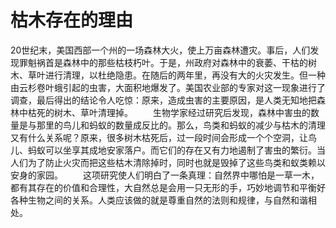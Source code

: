 # 枯木存在的理由



20世纪末，美国西部一个州的一场森林大火，使上万亩森林遭灾。事后，人们发现罪魁祸首是森林中的那些枯枝朽叶。于是，州政府对森林中的衰萎、干枯的树木、草叶进行清理，以杜绝隐患。在随后的两年里，再没有大的火灾发生。但一种由云杉卷叶蛾引起的虫害，大面积地爆发了。美国农业部的专家对这一现象进行了调查，最后得出的结论令人吃惊：原来，造成虫害的主要原因，是人类无知地把森林中枯死的树木、草叶清理掉。 
　　生物学家经过研究后发现，森林中害虫的数量是与那里的鸟儿和蚂蚁的数量成反比的。那么，鸟类和蚂蚁的减少与枯木的清理又有什么关系呢？原来，很多树木枯死后，过一段时间会形成一个个空洞，让鸟儿、蚂蚁可以坐享其成地安家落户。而它们的存在又有力地遏制了害虫的繁衍。当人们为了防止火灾而把这些枯木清除掉时，同时也就是毁掉了这些鸟类和蚁类赖以安身的家园。 
　　这项研究使人们明白了一条真理：自然界中哪怕是一草一木，都有其存在的价值和合理性，大自然总是会用一只无形的手，巧妙地调节和平衡好各种生物之间的关系。人类应该做的就是尊重自然的法则和规律，与自然和谐相处。
  